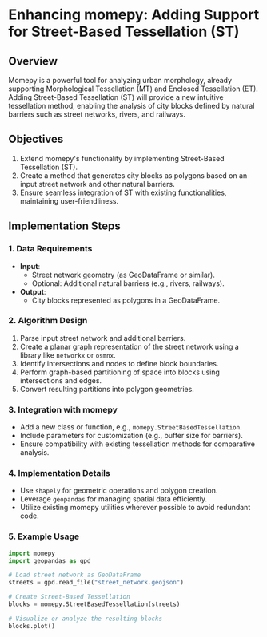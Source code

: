 # Enhancing momepy: Adding Support for Street-Based Tessellation (ST)

## Overview 

Momepy is a powerful tool for analyzing urban morphology, already supporting Morphological Tessellation (MT) and Enclosed Tessellation (ET). Adding Street-Based Tessellation (ST) will provide a new intuitive tessellation method, enabling the analysis of city blocks defined by natural barriers such as street networks, rivers, and railways.

## Objectives

1. Extend momepy's functionality by implementing Street-Based Tessellation (ST).
2. Create a method that generates city blocks as polygons based on an input street network and other natural barriers.
3. Ensure seamless integration of ST with existing functionalities, maintaining user-friendliness.

## Implementation Steps

### 1. Data Requirements
- **Input**: 
  - Street network geometry (as GeoDataFrame or similar).
  - Optional: Additional natural barriers (e.g., rivers, railways).
- **Output**: 
  - City blocks represented as polygons in a GeoDataFrame.

### 2. Algorithm Design
1. Parse input street network and additional barriers.
2. Create a planar graph representation of the street network using a library like `networkx` or `osmnx`.
3. Identify intersections and nodes to define block boundaries.
4. Perform graph-based partitioning of space into blocks using intersections and edges.
5. Convert resulting partitions into polygon geometries.

### 3. Integration with momepy
- Add a new class or function, e.g., `momepy.StreetBasedTessellation`.
- Include parameters for customization (e.g., buffer size for barriers).
- Ensure compatibility with existing tessellation methods for comparative analysis.

### 4. Implementation Details
- Use `shapely` for geometric operations and polygon creation.
- Leverage `geopandas` for managing spatial data efficiently.
- Utilize existing momepy utilities wherever possible to avoid redundant code.

### 5. Example Usage
```python
import momepy
import geopandas as gpd

# Load street network as GeoDataFrame
streets = gpd.read_file("street_network.geojson")

# Create Street-Based Tessellation
blocks = momepy.StreetBasedTessellation(streets)

# Visualize or analyze the resulting blocks
blocks.plot()
